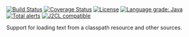 [![Build Status](https://travis-ci.com/mP1/walkingkooka-resource.svg?branch=master)](https://travis-ci.com/mP1/walkingkooka-resource.svg?branch=master)
[![Coverage Status](https://coveralls.io/repos/github/mP1/walkingkooka-resource/badge.svg?branch=master)](https://coveralls.io/github/mP1/walkingkooka-resource?branch=master)
[![License](https://img.shields.io/badge/License-Apache%202.0-blue.svg)](https://opensource.org/licenses/Apache-2.0)
[![Language grade: Java](https://img.shields.io/lgtm/grade/java/g/mP1/walkingkooka-resource.svg?logo=lgtm&logoWidth=18)](https://lgtm.com/projects/g/mP1/walkingkooka-resource/context:java)
[![Total alerts](https://img.shields.io/lgtm/alerts/g/mP1/walkingkooka-resource.svg?logo=lgtm&logoWidth=18)](https://lgtm.com/projects/g/mP1/walkingkooka-resource/alerts/)
[![J2CL compatible](https://img.shields.io/badge/J2CL-compatible-brightgreen.svg)](https://github.com/mP1/j2cl-central)



Support for loading text from a classpath resource and other sources.

